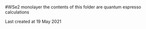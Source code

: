 #WSe2 monolayer
the contents of this folder are quantum espresso calculations

Last created at 19 May 2021
